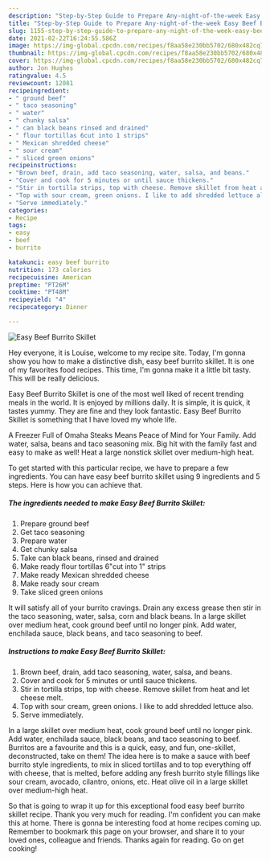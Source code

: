 ```yaml
---
description: "Step-by-Step Guide to Prepare Any-night-of-the-week Easy Beef Burrito Skillet"
title: "Step-by-Step Guide to Prepare Any-night-of-the-week Easy Beef Burrito Skillet"
slug: 1155-step-by-step-guide-to-prepare-any-night-of-the-week-easy-beef-burrito-skillet
date: 2021-02-22T16:24:55.586Z
image: https://img-global.cpcdn.com/recipes/f8aa58e230bb5702/680x482cq70/easy-beef-burrito-skillet-recipe-main-photo.jpg
thumbnail: https://img-global.cpcdn.com/recipes/f8aa58e230bb5702/680x482cq70/easy-beef-burrito-skillet-recipe-main-photo.jpg
cover: https://img-global.cpcdn.com/recipes/f8aa58e230bb5702/680x482cq70/easy-beef-burrito-skillet-recipe-main-photo.jpg
author: Jon Hughes
ratingvalue: 4.5
reviewcount: 12081
recipeingredient:
- " ground beef"
- " taco seasoning"
- " water"
- " chunky salsa"
- " can black beans rinsed and drained"
- " flour tortillas 6cut into 1 strips"
- " Mexican shredded cheese"
- " sour cream"
- " sliced green onions"
recipeinstructions:
- "Brown beef, drain, add taco seasoning, water, salsa, and beans."
- "Cover and cook for 5 minutes or until sauce thickens."
- "Stir in tortilla strips, top with cheese. Remove skillet from heat and let cheese melt."
- "Top with sour cream, green onions. I like to add shredded lettuce also."
- "Serve immediately."
categories:
- Recipe
tags:
- easy
- beef
- burrito

katakunci: easy beef burrito 
nutrition: 173 calories
recipecuisine: American
preptime: "PT26M"
cooktime: "PT48M"
recipeyield: "4"
recipecategory: Dinner

---
```



![Easy Beef Burrito Skillet](https://img-global.cpcdn.com/recipes/f8aa58e230bb5702/680x482cq70/easy-beef-burrito-skillet-recipe-main-photo.jpg)

Hey everyone, it is Louise, welcome to my recipe site. Today, I'm gonna show you how to make a distinctive dish, easy beef burrito skillet. It is one of my favorites food recipes. This time, I'm gonna make it a little bit tasty. This will be really delicious.

Easy Beef Burrito Skillet is one of the most well liked of recent trending meals in the world. It is enjoyed by millions daily. It is simple, it is quick, it tastes yummy. They are fine and they look fantastic. Easy Beef Burrito Skillet is something that I have loved my whole life.

A Freezer Full of Omaha Steaks Means Peace of Mind for Your Family. Add water, salsa, beans and taco seasoning mix. Big hit with the family fast and easy to make as well! Heat a large nonstick skillet over medium-high heat.


To get started with this particular recipe, we have to prepare a few ingredients. You can have easy beef burrito skillet using 9 ingredients and 5 steps. Here is how you can achieve that.

<!--inarticleads1-->

##### The ingredients needed to make Easy Beef Burrito Skillet:

1. Prepare  ground beef
1. Get  taco seasoning
1. Prepare  water
1. Get  chunky salsa
1. Take  can black beans, rinsed and drained
1. Make ready  flour tortillas 6&#34;cut into 1&#34; strips
1. Make ready  Mexican shredded cheese
1. Make ready  sour cream
1. Take  sliced green onions


It will satisfy all of your burrito cravings. Drain any excess grease then stir in the taco seasoning, water, salsa, corn and black beans. In a large skillet over medium heat, cook ground beef until no longer pink. Add water, enchilada sauce, black beans, and taco seasoning to beef. 

<!--inarticleads2-->

##### Instructions to make Easy Beef Burrito Skillet:

1. Brown beef, drain, add taco seasoning, water, salsa, and beans.
1. Cover and cook for 5 minutes or until sauce thickens.
1. Stir in tortilla strips, top with cheese. Remove skillet from heat and let cheese melt.
1. Top with sour cream, green onions. I like to add shredded lettuce also.
1. Serve immediately.


In a large skillet over medium heat, cook ground beef until no longer pink. Add water, enchilada sauce, black beans, and taco seasoning to beef. Burritos are a favourite and this is a quick, easy, and fun, one-skillet, deconstructed, take on them! The idea here is to make a sauce with beef burrito style ingredients, to mix in sliced tortillas and to top everything off with cheese, that is melted, before adding any fresh burrito style fillings like sour cream, avocado, cilantro, onions, etc. Heat olive oil in a large skillet over medium-high heat. 

So that is going to wrap it up for this exceptional food easy beef burrito skillet recipe. Thank you very much for reading. I'm confident you can make this at home. There is gonna be interesting food at home recipes coming up. Remember to bookmark this page on your browser, and share it to your loved ones, colleague and friends. Thanks again for reading. Go on get cooking!

